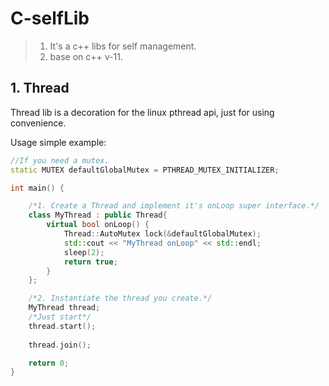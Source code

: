 # C-selfLib
> 1. It's a c++ libs for self management.
> 2. base on c++ v-11.

## 1. Thread
Thread lib is a decoration for the linux
pthread api, just for using convenience.

Usage simple example:
```cpp
//If you need a mutex.
static MUTEX defaultGlobalMutex = PTHREAD_MUTEX_INITIALIZER;

int main() {

    /*1. Create a Thread and implement it's onLoop super interface.*/
    class MyThread : public Thread{
        virtual bool onLoop() {
            Thread::AutoMutex lock(&defaultGlobalMutex);
            std::cout << "MyThread onLoop" << std::endl;
            sleep(2);
            return true;
        }
    };

    /*2. Instantiate the thread you create.*/
    MyThread thread;
    /*Just start*/
    thread.start();
    
    thread.join();

    return 0;
}
```

